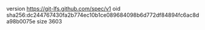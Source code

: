 version https://git-lfs.github.com/spec/v1
oid sha256:dc244767430fa2b774ec10b1ce089684098b6d772df84894fc6ac8da98b0075e
size 3603
